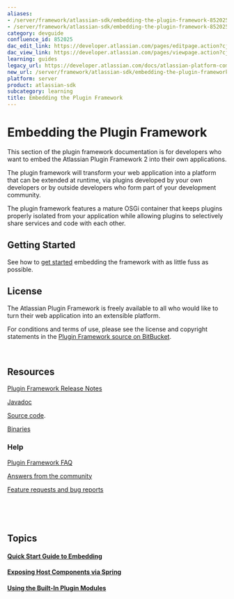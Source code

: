 ```yaml
---
aliases:
- /server/framework/atlassian-sdk/embedding-the-plugin-framework-852025.html
- /server/framework/atlassian-sdk/embedding-the-plugin-framework-852025.md
category: devguide
confluence_id: 852025
dac_edit_link: https://developer.atlassian.com/pages/editpage.action?cjm=wozere&pageId=852025
dac_view_link: https://developer.atlassian.com/pages/viewpage.action?cjm=wozere&pageId=852025
learning: guides
legacy_url: https://developer.atlassian.com/docs/atlassian-platform-common-components/plugin-framework/embedding-the-plugin-framework
new_url: /server/framework/atlassian-sdk/embedding-the-plugin-framework
platform: server
product: atlassian-sdk
subcategory: learning
title: Embedding the Plugin Framework
---
```

# Embedding the Plugin Framework

This section of the plugin framework documentation is for developers who want to embed the Atlassian Plugin Framework 2 into their own applications.

The plugin framework will transform your web application into a platform that can be extended at runtime, via plugins developed by your own developers or by outside developers who form part of your development community.

The plugin framework features a mature OSGi container that keeps plugins properly isolated from your application while allowing plugins to selectively share services and code with each other.

## Getting Started

See how to [get started](/server/framework/atlassian-sdk/quick-start-guide-to-embedding) embedding the framework with as little fuss as possible.

## License

The Atlassian Plugin Framework is freely available to all who would like to turn their web application into an extensible platform.

For conditions and terms of use, please see the license and copyright statements in the <a href="https://bitbucket.org/atlassian/atlassian-plugins/src/" class="external-link">Plugin Framework source on BitBucket</a>.

 

## Resources

[Plugin Framework Release Notes](https://developer.atlassian.com/pages/viewpage.action?pageId=852040)

<a href="http://docs.atlassian.com/" class="external-link">Javadoc</a>

<a href="https://studio.atlassian.com/svn/PLUG/" class="external-link">Source code</a>.

<a href="http://maven.atlassian.com/public/com/atlassian/plugins/" class="external-link">Binaries</a>

### Help

[Plugin Framework FAQ](/server/framework/atlassian-sdk/plugin-framework-faq)

<a href="https://answers.atlassian.com/tags/plugin-development/" class="external-link">Answers from the community</a>

<a href="https://studio.atlassian.com/browse/PLUG" class="external-link">Feature requests and bug reports</a>

 

 

## Topics

#### [Quick Start Guide to Embedding](/server/framework/atlassian-sdk/quick-start-guide-to-embedding)

#### [Exposing Host Components via Spring](/server/framework/atlassian-sdk/exposing-host-components-via-spring)

#### [Using the Built-In Plugin Modules](/server/framework/atlassian-sdk/using-the-built-in-plugin-modules)


























































































































































































































































